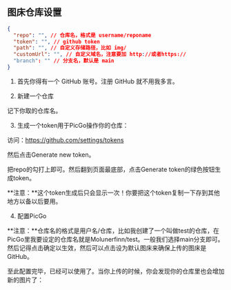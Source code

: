 ## 图床仓库设置

```json
{
  "repo": "", // 仓库名，格式是 username/reponame
  "token": "", // github token
  "path": "", // 自定义存储路径，比如 img/
  "customUrl": "", // 自定义域名，注意要加 http://或者https://
  "branch": "" // 分支名，默认是 main
}
```

1. 首先你得有一个 GitHub 账号。注册 GitHub 就不用我多言。



2. 新建一个仓库



记下你取的仓库名。

3. 生成一个token用于PicGo操作你的仓库：

访问：https://github.com/settings/tokens

然后点击Generate new token。



把repo的勾打上即可。然后翻到页面最底部，点击Generate token的绿色按钮生成token。



**注意：**这个token生成后只会显示一次！你要把这个token复制一下存到其他地方以备以后要用。



4. 配置PicGo

**注意：**仓库名的格式是用户名/仓库，比如我创建了一个叫做test的仓库，在PicGo里我要设定的仓库名就是Molunerfinn/test。一般我们选择main分支即可。然后记得点击确定以生效，然后可以点击设为默认图床来确保上传的图床是GitHub。



至此配置完毕，已经可以使用了。当你上传的时候，你会发现你的仓库里也会增加新的图片了：

